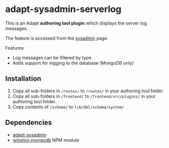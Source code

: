 # adapt-sysadmin-serverlog

This is an Adapt **authoring tool plugin** which displays the server log messages.

The feature is accessed from the [sysadmin](https://github.com/taylortom/adapt-sysadmin) page.

Features:
- Log messages can be filtered by type
- Adds support for logging to the database (MongoDB only)

## Installation

1. Copy all sub-folders in `/routes/` to `/routes/` in your authoring tool folder.
2. Copy all sub-folders in `/frontend/` to `/frontend/src/plugins/` in your authoring tool folder.
3. Copy contents of `/schema/` to `lib/dml/schema/system/`

## Dependencies

- [adapt-sysadmin](https://github.com/taylortom/adapt-sysadmin)
- [winston-mongodb](https://github.com/winstonjs/winston-mongodb) NPM module
